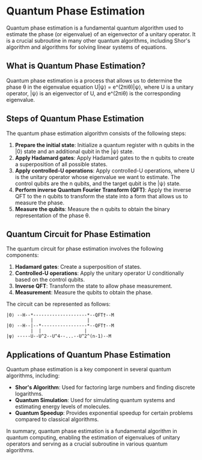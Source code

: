 # Quantum Phase Estimation

Quantum phase estimation is a fundamental quantum algorithm used to estimate the phase (or eigenvalue) of an eigenvector of a unitary operator. It is a crucial subroutine in many other quantum algorithms, including Shor's algorithm and algorithms for solving linear systems of equations.

## What is Quantum Phase Estimation?

Quantum phase estimation is a process that allows us to determine the phase θ in the eigenvalue equation U|ψ⟩ = e^(2πiθ)|ψ⟩, where U is a unitary operator, |ψ⟩ is an eigenvector of U, and e^(2πiθ) is the corresponding eigenvalue.

## Steps of Quantum Phase Estimation

The quantum phase estimation algorithm consists of the following steps:

1. **Prepare the initial state**: Initialize a quantum register with n qubits in the |0⟩ state and an additional qubit in the |ψ⟩ state.
2. **Apply Hadamard gates**: Apply Hadamard gates to the n qubits to create a superposition of all possible states.
3. **Apply controlled-U operations**: Apply controlled-U operations, where U is the unitary operator whose eigenvalue we want to estimate. The control qubits are the n qubits, and the target qubit is the |ψ⟩ state.
4. **Perform inverse Quantum Fourier Transform (QFT)**: Apply the inverse QFT to the n qubits to transform the state into a form that allows us to measure the phase.
5. **Measure the qubits**: Measure the n qubits to obtain the binary representation of the phase θ.

## Quantum Circuit for Phase Estimation

The quantum circuit for phase estimation involves the following components:

1. **Hadamard gates**: Create a superposition of states.
2. **Controlled-U operations**: Apply the unitary operator U conditionally based on the control qubits.
3. **Inverse QFT**: Transform the state to allow phase measurement.
4. **Measurement**: Measure the qubits to obtain the phase.

The circuit can be represented as follows:

```
|0⟩ --H--*--------------------*--QFT†--M
         |                    |
|0⟩ --H--|--*-----------------*--QFT†--M
         |  |                |
|ψ⟩ -----U--U^2--U^4--...--U^2^(n-1)--M
```

## Applications of Quantum Phase Estimation

Quantum phase estimation is a key component in several quantum algorithms, including:

- **Shor's Algorithm**: Used for factoring large numbers and finding discrete logarithms.
- **Quantum Simulation**: Used for simulating quantum systems and estimating energy levels of molecules.
- **Quantum Speedup**: Provides exponential speedup for certain problems compared to classical algorithms.

In summary, quantum phase estimation is a fundamental algorithm in quantum computing, enabling the estimation of eigenvalues of unitary operators and serving as a crucial subroutine in various quantum algorithms.
